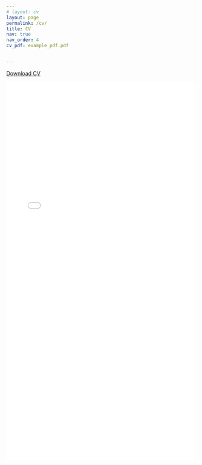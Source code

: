 ```yaml
---
# layout: cv
layout: page
permalink: /cv/
title: CV
nav: true
nav_order: 4
cv_pdf: example_pdf.pdf


---
```

  <article>

<a href="/assets/pdf/Namil_Kim_CV.pdf">Download CV</a>

<iframe src="/assets/pdf/Namil_Kim_CV.pdf?raw=1" style="width:100%; height:1000px; border:0;" scrolling="no"></iframe>
  </article>